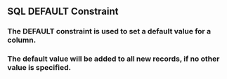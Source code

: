 ## SQL DEFAULT Constraint

### The DEFAULT constraint is used to set a default value for a column.

### The default value will be added to all new records, if no other value is specified.
